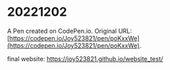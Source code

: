 # 20221202

A Pen created on CodePen.io. Original URL: [https://codepen.io/Joy523821/pen/poKxxWe](https://codepen.io/Joy523821/pen/poKxxWe).

final website: https://joy523821.github.io/website_test/
